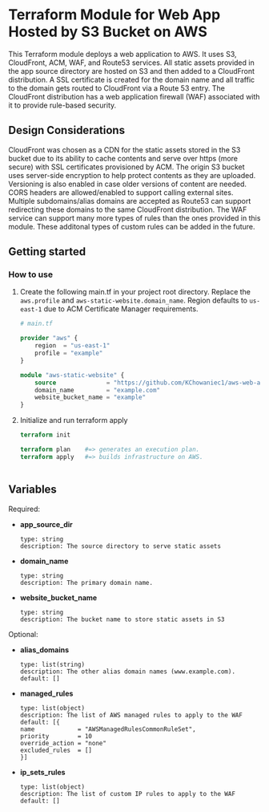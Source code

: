 # Terraform Module for Web App Hosted by S3 Bucket on AWS

This Terraform module deploys a web application to AWS.
It uses S3, CloudFront, ACM, WAF, and Route53 services. 
All static assets provided in the app source directory are hosted on S3 and then added to a CloudFront distribution.
A SSL certificate is created for the domain name and all traffic to the domain gets routed to CloudFront via a Route 53 entry.
The CloudFront distribution has a web application firewall (WAF) associated with it to provide rule-based security.

## Design Considerations
CloudFront was chosen as a CDN for the static assets stored in the S3 bucket due to its ability to cache contents and serve over https (more secure) with SSL certificates provisioned by ACM. 
The origin S3 bucket uses server-side encryption to help protect contents as they are uploaded. Versioning is also enabled in case older versions of content are needed. CORS headers are allowed/enabled to support calling external sites.
Multiple subdomains/alias domains are accepted as Route53 can support redirecting these domains to the same CloudFront distribution. 
The WAF service can support many more types of rules than the ones provided in this module. These additonal types of custom rules can be added in the future. 

## Getting started

### How to use

1.  Create the following main.tf in your project root directory. Replace the `aws.profile` and `aws-static-website.domain_name`. Region defaults to `us-east-1` due to ACM Certificate Manager requirements.

    ```terraform
    # main.tf

    provider "aws" {
        region  = "us-east-1"
        profile = "example"
    }

    module "aws-static-website" {
        source        		= "https://github.com/KChowaniec1/aws-web-app-s3-module"
        domain_name   		= "example.com"
		website_bucket_name = "example"
    }
    ```

1.  Initialize and run terraform apply

	```terraform 
	terraform init

    terraform plan    #=> generates an execution plan.
    terraform apply   #=> builds infrastructure on AWS.
   
    ```

## Variables

Required:

- **app_source_dir**

      type: string
      description: The source directory to serve static assets

- **domain_name**

      type: string
      description: The primary domain name.
	  
- **website_bucket_name**

      type: string
      description: The bucket name to store static assets in S3

Optional:

- **alias_domains**

      type: list(string)
      description: The other alias domain names (www.example.com).
      default: []

- **managed_rules**

      type: list(object)
      description: The list of AWS managed rules to apply to the WAF
      default: [{
      name            = "AWSManagedRulesCommonRuleSet",
      priority        = 10
      override_action = "none"
      excluded_rules  = []
	  }]

- **ip_sets_rules**

      type: list(object)
      description: The list of custom IP rules to apply to the WAF
      default: []


